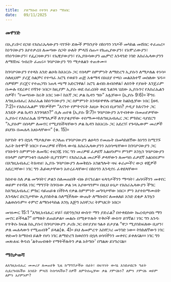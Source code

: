 ```yaml
---
title:  ያለማሰብ የተገባ ቃልን ማክበር
date:   09/11/2025
---
```


### መዋሃድ

በኢያሪኮና በጋይ የእስራኤላውያን ባገኙት ድሎች ምክንያት በከነዓን ነገዶች መካከል መሸበር ተፈጠረ። ከነዓናውያን እየተቃረበ ለመጣው ስጋት ሁለት ምላሽ ሰጡ። የኬጢያውያን፣ የአሞራውያን፣ የከነዓናውያን፣ የፌርዛውያን፣ የኤዊያውያን፣ የኢያቡሳውያን ጨምሮ አንዳንድ ነገድ እስራኤላውያንን ለማሸነፍ ኅብረት ፈጠሩ። ገባዖናውያን ግን ማታለልን ተጠቀሙ።

ከገባዖናውያን የተላከ አንድ ልዑክ ከእነርሱ ጋር የሰላም ስምምነት ለማድረግ ኢያሱን ለማታለል ተነሳ።  ስለዚህም ያረጀ ስልቻና የተጣፈ አሮጌ የወይን ጠጅ አቁማዳ በአህያ የጫነ መልእክተኛ መስለው ሄዱ። ሰዎቹም ያረጀና የተጠጋገነ ነጠላ ጫማ አድርገዋል፤ አሮጌ ልብስ ለብሰዋል፤ ለስንቅ የያዙት እንጀራም በሙሉ የደረቀና የሻገተ ነበር። ከዚያም ኢያሱ ወደ ሰፈረበት ወደ ጌልገላ ሄደው ኢያሱንና የእስራኤልን ሰዎች፣ “የመጣነው ከሩቅ አገር ነው፤ ከእኛ ጋር ቃል ኪዳን ግቡ” አሏቸው። (ኢያሱ 9:6)። ችግሩ እግዚአብሔር እስራኤል ከከነዓናውያን ጋር ስምምነት እንዳይዋዋሉ በግልጽ ከልክሏቸው ነበር (ዘዳ. 7:2)። የእስራኤልም ገዥዎችም “እናንተ የምትኖሩት እዚሁ ቅርብ ቢሆንስ? ታዲያ ከእናንተ ጋር እንዴት ቃል ኪዳን እንገባለን?” ሲሉ ጠየቁ (ኢያሱ 9:7)። ገባዖናውያን አጥብቀው በመጠየቃቸው ኢያሱና የእስራኤል ሽማግሌዎች ለጥያቄያቸው ተስማሙ።ከእግዚአብሔር ጋር ምክክር ሳያደርግ “ኢያሱም በሰላም ለመኖር የሚያስችላቸውን ቃል ኪዳን ከእነርሱ ጋር አደረገ፤ የጉባኤውም መሪዎች ይህንኑ በመሐላ አጸኑላቸው።” (ቁ. 15)።

ከሦስት ቀን በኋላ ማታለያው ተጋለጠ የገባዖናውያን ልዑካን የመጡት በመካከለኛው ከነዓን ከሚገኙ አራት ከተሞች ነበር። የመሪዎቹ የችኮላ ውሳኔ እስራኤላውያንን አበሳጫቸው። ከገባዖናውያን ጋር የገቡትን ስምምነት ለመሻር ተዘጋጁ ነገር ግን መሪዎቹ ፈቃደኛ አልሆኑም። ምንም እንኳን ገባዖናውያን የሰላም ስምምነቱን በሐሰት ቢያገኙም፣ የእስራኤል መሪዎች ቃላቸውን ለመጣስ ፈቃደኛ አልነበሩም። በእግዚአብሔር ትእዛዝ፣ ኢያሱ ገባዖናውያን ለመቅደሱ አገልግሎት ዛፍ ቆራጮችና ውኃ ቀጂዎች አደረጋቸው፣ ነገር ግን ሕይወታቸውን አተረፈላቸውና በከነዓን እንዲኖሩ ፈቀደላቸው።

ክስተቱ ስለ ቃል መግባትና ቃልን ስለመጠበቅ ብዙ ይናገራል። ፍላጎታችንን ማጣት፣ ሐሳባችንን መቀየር ወይም የተሻለ ነገር ማግኘት ከገባነው ቃል ነጻ አያወጣንም። በዚህ ሁኔታ የእስራኤላውያን ችግር ከእግዚአብሔር ምክር ሳይጠይቁ በችኮላ የቃል ስምምነት መግባታቸው ነበር። ምን እየተስማሙበት እንዳሉና ድርጊታቸው ሊያስከትል ስለሚችለው ውጤት ለማሰብና ለመጸለይ አንድ ደቂቃ እንኳን አልወሰዱም። ተምሮ ለማስተካከል እንኳ እጅግ አስቸጋሪ ትምህርት ነበር።

መዝሙር 15:1 “እግዚአብሔር ሆይ፤ በድንኳንህ ውስጥ ማን ያድራል? በተቀደሰው ኰረብታህስ ማን መኖር ይችላል?” በማለት ይጠይቃል። መልሱ በሚቀጥሉት ጥቅሶች ውስጥ ይገኛል፣ ነገር ግን አንዱ የጥቅሱ ክፍል ከኢያሱና ከገባዖናውያን ታሪክ ጋር በተያያዘ ጎልቶ ይታያል “ዋጋ ሚያስከፍለው ቢሆን፣ ቃለ መሐላውን የሚጠብቅ” ይላል(ቁ. 4)። ይህ ለመምረጥ አስቸጋሪ መንገድ ነው። ትክክለኛውን ነገር ቀድመን ከማሰብ ይልቅ የሆነ ነገር ለማድረግ ከወሰንን በኋላ ሀሳባችንን መቀየር ይቀለናል።። ነገር ግን መጽሐፍ ቅዱስ 'ልትጠብቁት የማትችሉትን ቃል አትግቡ' በግልጽ ይነግረናል።

### ማስታወሻ
`ለእግዚአብሔር መመሪያ ለመጠየቅ ጊዜ ከማግኘታችሁ በፊት፣ በፍጥነት ውሳኔ እንድታደርጉ ግፊት ሲደረግብአችሁ እንዴት ምላሽ ትሰጣላችሁ?`
`ሰዎች ለምትሰጧቸው ቃል ያምናሉን? ለምን ያምናሉ ወይም ለምን አያምኑም?`